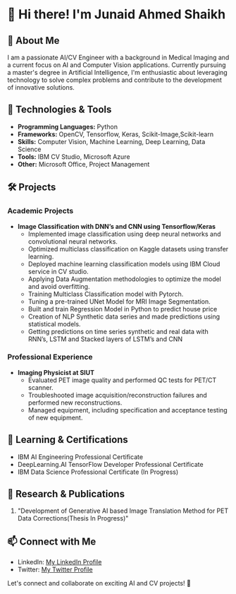 # 👋 Hi there! I'm Junaid Ahmed Shaikh
## 🚀 About Me

I am a passionate AI/CV Engineer with a background in Medical Imaging and a current focus on AI and Computer Vision applications. Currently pursuing a master's degree in Artificial Intelligence, I'm enthusiastic about leveraging technology to solve complex problems and contribute to the development of innovative solutions.

## 🔧 Technologies & Tools

- **Programming Languages:** Python 
- **Frameworks:** OpenCV, Tensorflow, Keras, Scikit-Image,Scikit-learn
- **Skills:** Computer Vision, Machine Learning, Deep Learning, Data Science
- **Tools:** IBM CV Studio, Microsoft Azure
- **Other:** Microsoft Office, Project Management

## 🛠️ Projects

### Academic Projects

- **Image Classification with DNN’s and CNN using Tensorflow/Keras**
  - Implemented image classification using deep neural networks and convolutional neural networks.
  - Optimized multiclass classification on Kaggle datasets using transfer learning.
  - Deployed machine learning classification models using IBM Cloud service in CV studio.
  - Applying Data Augmentation methodologies to optimize the model and avoid overfitting.
  - Training Multiclass Classification model with Pytorch.
  - Tuning a pre-trained UNet Model for MRI Image Segmentation.
  - Built and train Regression Model in Python to predict house price
  - Creation of NLP Synthetic data series and made predictions using statistical models.
  - Getting predictions on time series synthetic and real data with RNN’s, LSTM and Stacked layers of LSTM’s and CNN

### Professional Experience

- **Imaging Physicist at SIUT**
  - Evaluated PET image quality and performed QC tests for PET/CT scanner.
  - Troubleshooted image acquisition/reconstruction failures and performed new reconstructions.
  - Managed equipment, including specification and acceptance testing of new equipment.

## 🌱 Learning & Certifications

- IBM AI Engineering Professional Certificate
- DeepLearning.AI TensorFlow Developer Professional Certificate
- IBM Data Science Professional Certificate (In Progress)

## 📄 Research & Publications

1. "Development of Generative AI based Image Translation Method for PET Data Corrections(Thesis In Progress)"

## 📫 Connect with Me

- LinkedIn: [My LinkedIn Profile](https://www.linkedin.com/in/junaid-ahmed-shaikh-29974429b/)
- Twitter: [My Twitter Profile](https://twitter.com/Junaid_phy105)


Let's connect and collaborate on exciting AI and CV projects! 🚀
